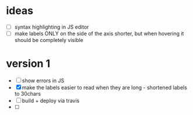 # ideas
- [ ] syntax highlighting in JS editor
- [ ] make labels ONLY on the side of the axis shorter, but when hovering it should be completely visible

# version 1
- [ ] show errors in JS
- [x] make the labels easier to read when they are long - shortened labels to 30chars
- [ ] build + deploy via travis
- [ ] 
